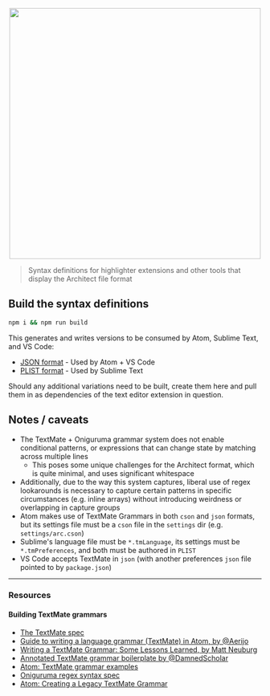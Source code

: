 <p align=center><img src="https://s3-us-west-2.amazonaws.com/arc.codes/architect-logo-500b@2x.png" width=500></p>

> Syntax definitions for highlighter extensions and other tools that display the Architect file format


## Build the syntax definitions

```bash
npm i && npm run build
```

This generates and writes versions to be consumed by Atom, Sublime Text, and VS Code:

- [JSON format](arc-textmate.json) - Used by Atom + VS Code
- [PLIST format](arc.tmLanguage) - Used by Sublime Text

Should any additional variations need to be built, create them here and pull them in as dependencies of the text editor extension in question.


## Notes / caveats

- The TextMate + Oniguruma grammar system does not enable conditional patterns, or expressions that can change state by matching across multiple lines
  - This poses some unique challenges for the Architect format, which is quite minimal, and uses significant whitespace
- Additionally, due to the way this system captures, liberal use of regex lookarounds is necessary to capture certain patterns in specific circumstances (e.g. inline arrays) without introducing weirdness or overlapping in capture groups
- Atom makes use of TextMate Grammars in both `cson` and `json` formats, but its settings file must be a `cson` file in the `settings` dir (e.g. `settings/arc.cson`)
- Sublime's language file must be `*.tmLanguage`, its settings must be `*.tmPreferences`, and both must be authored in `PLIST`
- VS Code accepts TextMate in `json` (with another preferences `json` file pointed to by `package.json`)

---

### Resources

#### Building TextMate grammars

- [The TextMate spec](https://macromates.com/manual/en/language_grammars)
- [Guide to writing a language grammar (TextMate) in Atom, by @Aerijo](https://gist.github.com/Aerijo/b8c82d647db783187804e86fa0a604a1)
- [Writing a TextMate Grammar: Some Lessons Learned, by Matt Neuburg](http://www.apeth.com/nonblog/stories/textmatebundle.html)
- [Annotated TextMate grammar boilerplate by @DamnedScholar](https://gist.github.com/DamnedScholar/622926bcd222eb1ddc483d12103fd315)
- [Atom: TextMate grammar examples](https://github.com/atom?q=language-)
- [Oniguruma regex syntax spec](https://macromates.com/manual/en/regular_expressions)
- [Atom: Creating a Legacy TextMate Grammar](https://flight-manual.atom.io/hacking-atom/sections/creating-a-legacy-textmate-grammar/)
